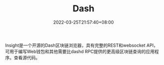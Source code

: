 ﻿---
weight: 
title: "Dash"
description: "Insight是一个开源的Dash区块链浏览器，具有完整的REST和websocket API，可用于编写Web钱包和其他需要比dashd RPC提供的更高级区块链查询的应用程序"
date: 2022-03-25T21:57:40+08:00
lastmod: 2022-03-25T16:45:40+08:00
draft: false
authors: ["Metabd"]
featuredImage: "dash.jpg"
link: ""
tags: ["区块链浏览器","Dash"]
categories: ["navigation"]
navigation: ["区块链浏览器"]
lightgallery: true
toc: true
pinned: false
recommend: false
recommend1: false
---
Insight是一个开源的Dash区块链浏览器，具有完整的REST和websocket API，可用于编写Web钱包和其他需要比dashd
RPC提供的更高级区块链查询的应用程序。查看源代码。
